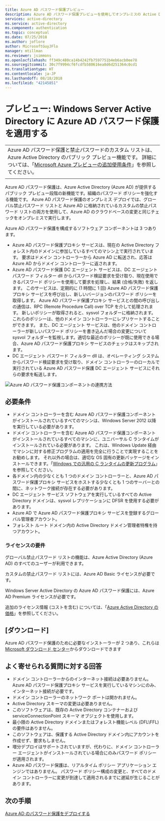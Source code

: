```yaml
---
title: Azure AD パスワード保護プレビュー
description: Azure AD パスワード保護プレビューを使用してオンプレミスの Active Directory で脆弱なパスワードを禁止する
services: active-directory
ms.service: active-directory
ms.component: authentication
ms.topic: conceptual
ms.date: 07/25/2018
ms.author: joflore
author: MicrosoftGuyJFlo
manager: mtillman
ms.reviewer: jsimmons
ms.openlocfilehash: ff349c480ca14b4242fb7597751b4eb6acb0ee78
ms.sourcegitcommit: 30c7f9994cf6fcdfb580616ea8d6d251364c0cd1
ms.translationtype: HT
ms.contentlocale: ja-JP
ms.lasthandoff: 08/18/2018
ms.locfileid: "42145851"
---
```

# <a name="preview-enforce-azure-ad-password-protection-for-windows-server-active-directory"></a>プレビュー: Windows Server Active Directory に Azure AD パスワード保護を適用する

|     |
| --- |
| Azure AD パスワード保護と禁止パスワードのカスタム リストは、Azure Active Directory のパブリック プレビュー機能です。 詳細については、「[Microsoft Azure プレビューの追加使用条件](https://azure.microsoft.com/support/legal/preview-supplemental-terms/)」を参照してください。|
|     |

Azure AD パスワード保護は、Azure Active Directory (Azure AD) が提供するパブリック プレビュー段階の新機能です。組織のパスワード ポリシーを強化する機能です。 Azure AD パスワード保護のオンプレミス デプロイでは、グローバル禁止パスワード リストと Azure AD に格納されているカスタムの禁止パスワード リストの両方を使用して、Azure AD のクラウドベースの変更と同じチェックをオンプレミスで実行します。

Azure AD パスワード保護を構成するソフトウェア コンポーネントは 3 つあります。

* Azure AD パスワード保護プロキシ サービスは、現在の Active Directory フォレスト内のドメインに参加しているすべてのマシン上で実行されています。 要求はドメイン コントローラーから Azure AD に転送され、応答は Azure AD からドメイン コントローラーに返されます。
* Azure AD パスワード保護 DC エージェント サービスは、DC エージェント パスワード フィルター dll からパスワード検証要求を受け取り、現在使用できるパスワード ポリシーを使用して要求を処理し、結果 (合格/失敗) を返します。 このサービスは、定期的に (1 時間に 1 回) Azure AD パスワード保護プロキシ サービスを呼び出し、新しいバージョンのパスワード ポリシーを取得します。 Azure AD パスワード保護プロキシ サービスとの間の呼び出しの通信は、RPC (Remote Procedure Call) over TCP を介して処理されます。 新しいポリシーが取得されると、sysvol フォルダーに格納されます。これらのポリシーは、他のドメイン コントローラーにレプリケートすることができます。 また、DC エージェント サービスは、他のドメイン コントローラーが新しいパスワード ポリシーを書き込んだ場合の変更について sysvol フォルダーを監視します。適切な最近のポリシーが既に使用できる場合、Azure AD パスワード保護プロキシ サービスのチェックはスキップされます。
* DC エージェント パスワード フィルター dll は、オペレーティング システムからパスワード検証要求を受け取り、ドメイン コントローラーのローカルで実行されている Azure AD パスワード保護 DC エージェント サービスにそれらの要求を転送します。

![Azure AD パスワード保護コンポーネントの連携方法](./media/concept-password-ban-bad-on-premises/azure-ad-password-protection.png)

## <a name="requirements"></a>必要条件

* ドメイン コントローラーを含む Azure AD パスワード保護コンポーネントがインストールされているすべてのマシンは、Windows Server 2012 以降を実行している必要があります。
* ドメイン コントローラーを含む Azure AD パスワード保護コンポーネントがインストールされているすべてのマシンに、ユニバーサル C ランタイムがインストールされている必要があります。 これは、Windows Update 経由でマシンに対する修正プログラムの適用を完全に行うことで実現することをお勧めします。 それ以外の場合は、適切な OS 固有の更新パッケージをインストールできます。「[Windows での汎用の C ランタイムの更新プログラム](https://support.microsoft.com/help/2999226/update-for-universal-c-runtime-in-windows)」を参照してください。
* 各ドメイン内の少なくとも 1 つのドメイン コントローラーと、Azure AD パスワード保護プロキシ サービスをホストする少なくとも 1 つのサーバーとの間に、ネットワーク接続が存在する必要があります。
* DC エージェント サービス ソフトウェアを実行しているすべての Active Directory ドメインは、sysvol レプリケーションに DFSR を使用する必要があります。
* Azure AD で Azure AD パスワード保護プロキシ サービスを登録するグローバル管理者アカウント。
* フォレスト ルート ドメイン内の Active Directory ドメイン管理者特権を持つアカウント。

### <a name="license-requirements"></a>ライセンスの要件

グローバル禁止パスワード リストの機能は、Azure Active Directory (Azure AD) のすべてのユーザーが利用できます。

カスタムの禁止パスワード リストには、Azure AD Basic ライセンスが必要です。

Windows Server Active Directory の Azure AD パスワード保護には、Azure AD Premium ライセンスが必要です。

追加のライセンス情報 (コストを含む) については、「[Azure Active Directory の価格](https://azure.microsoft.com/pricing/details/active-directory/)」を参照してください。

## <a name="download"></a>[ダウンロード]

Azure AD パスワード保護のために必要なインストーラーが 2 つあり、これらは [Microsoft ダウンロード センター](https://www.microsoft.com/download/details.aspx?id=57071)からダウンロードできます

## <a name="answers-to-common-questions"></a>よく寄せられる質問に対する回答

* ドメイン コントローラーからのインターネット接続は必要ありません。 Azure AD パスワード保護プロキシ サービスを実行しているマシンにのみ、インターネット接続が必要です。
* ドメイン コントローラーのネットワーク ポートは開かれません。
* Active Directory スキーマの変更は必要ありません。
* このソフトウェアは、既存の Active Directory コンテナーおよび serviceConnectionPoint スキーマ オブジェクトを使用します。
* 最小限の Active Directory ドメインまたはフォレスト機能レベル (DFL\FFL) の要件はありません。
* このソフトウェアは、保護する Active Directory ドメイン内にアカウントを作成せず、要求もしません。
* 増分デプロイはサポートされていますが、代わりに、ドメイン コントローラー エージェントがインストールされている場合にのみパスワード ポリシーが適用されます。
* Azure AD パスワード保護は、リアルタイム ポリシー アプリケーション エンジンではありません。 パスワード ポリシー構成の変更と、すべてのドメイン コントローラーに変更が到達して適用されるまでに遅延が生じることがあります。

## <a name="next-steps"></a>次の手順

[Azure AD のパスワード保護をデプロイする](howto-password-ban-bad-on-premises.md)